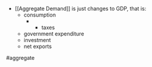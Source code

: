 - [[Aggregate Demand]] is just changes to GDP, that is:
	- consumption
		- + taxes
	- government expenditure
	- investment
	- net exports

#aggregate 